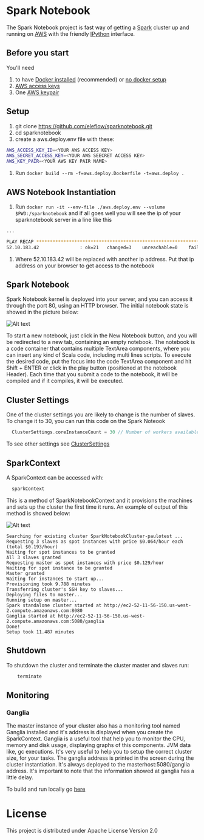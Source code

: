 # Spark Notebook

The Spark Notebook project is fast way of getting a [Spark](http://spark.apache.org/) cluster up and running on [AWS](http://aws.amazon.com) with the friendly [IPython](http://ipython.org) interface.

## Before you start
You'll need 

1. to have [Docker installed](https://docs.docker.com/installation/) (recommended) or [no docker setup](nodocker.md)
1. [AWS access keys](http://aws.amazon.com/developers/access-keys) 
1. One [AWS keypair](http://docs.aws.amazon.com/AWSEC2/latest/UserGuide/ec2-key-pairs.html#having-ec2-create-your-key-pair)

 
## Setup
1. git clone https://github.com/eleflow/sparknotebook.git
1. cd sparknotebook
1. create a aws.deploy.env file with these:

  ```sh
  AWS_ACCESS_KEY_ID=<YOUR AWS ACCESS KEY>
  AWS_SECRET_ACCESS_KEY=<YOUR AWS SEECRET ACCESS KEY>
  AWS_KEY_PAIR=<YOUR AWS KEY PAIR NAME>
  ```
1. Run `docker build --rm -f=aws.deploy.Dockerfile -t=aws.deploy .`

## AWS Notebook Instantiation  

1. Run `docker run -it --env-file ./aws.deploy.env --volume $PWD:/sparknotebook` and if all goes well you will see the ip of your sparknotebook server in a line like this
  ```sh 
  ...

  PLAY RECAP ******************************************************************** 
  52.10.183.42               : ok=21   changed=3    unreachable=0    failed=0   
  ```
1. Where 52.10.183.42 will be replaced with another ip address. Put that ip address on your browser to get access to the notebook

## Spark Notebook

Spark Notebook kernel is deployed into your server, and you can access it through the port 80, using an HTTP browser.
The initial notebook state is showed in the picture below:

![Alt text](/../images/images/EmptyNotebook.png?raw=true "Initial state of a Spark Notebook")

To start a new notebook, just click in the New Notebook button, and you will be redirected to a new tab, containing an empty notebook.
The notebook is a code container that contains multiple TextArea components, where you can insert any kind of Scala code, including multi lines scripts. To execute the desired code, put the focus into the code TextArea component and hit Shift + ENTER or click in the play button (positioned at the notebook Header). Each time that you submit a code to the notebook, it will be compiled and if it compiles, it will be executed.

## Cluster Settings

One of the cluster settings you are likely to change is the number of slaves. To change it to 30, you can run this code on the Spark Noteook
```scala
  ClusterSettings.coreInstanceCount = 30 // Number of workers available in your cluster - default to 3
```
To see other settings see  [ClusterSettings](src/main/scala/eleflow/sparknotebook/SparkNotebookContext.scala)
## SparkContext
A SparkContext can be accessed with:
```scala
  sparkContext
```
This is a method of SparkNotebookContext and it provisions the machines and sets up the cluster the first time it runs. An example of output of this method is showed below:

![Alt text](/../images/images/ClusterInstantiation.png?raw=true "Sample output of a cluster instantiation")
```
Searching for existing cluster SparkNotebookCluster-paulotest ...
Requesting 3 slaves as spot instances with price $0.064/hour each (total $0.193/hour)
Waiting for spot instances to be granted
All 3 slaves granted
Requesting master as spot instances with price $0.129/hour
Waiting for spot instance to be granted
Master granted
Waiting for instances to start up...
Provisioning took 9.788 minutes
Transferring cluster's SSH key to slaves...
Deploying files to master... 
Running setup on master... 
Spark standalone cluster started at http://ec2-52-11-56-150.us-west-2.compute.amazonaws.com:8080
Ganglia started at http://ec2-52-11-56-150.us-west-2.compute.amazonaws.com:5080/ganglia
Done!
Setup took 11.487 minutes
```

## Shutdown

To shutdown the cluster and terminate the cluster master and slaves run:
```scala
    terminate
```

## Monitoring
### Ganglia

The master instance of your cluster also has a monitoring tool named Ganglia installed and it's address is displayed when you create the SparkContext.
Ganglia is a useful tool that help you to monitor the CPU, memory and disk usage, displaying graphs of this components. JVM data like, gc executions. It's very useful to help you to setup the correct cluster size, for your tasks.
The ganglia address is printed in the screen during the cluster instantiation. It's always deployed to the masterhost:5080/ganglia address.
It's important to note that the information showed at ganglia has a little delay.


To build and run locally go [here](buildlocal.md)

# License

This project is distributed under Apache License Version 2.0

